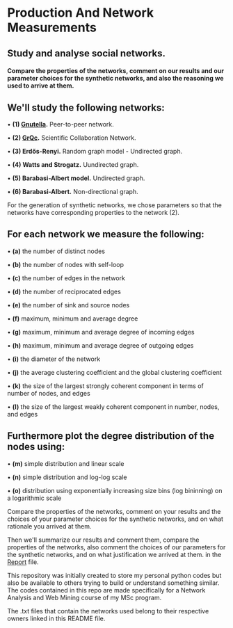 # Production And Network Measurements
## **Study and analyse social networks.**

#### Compare the properties of the networks, comment on our results and our parameter choices for the synthetic networks, and also the reasoning we used to arrive at them.

## We'll study the following networks:

  • **(1) [Gnutella](https://snap.stanford.edu/data/p2p-Gnutella05.html).** Peer-to-peer network.
  
  • **(2) [GrQc](https://snap.stanford.edu/data/ca-GrQc.html).** Scientific Collaboration Network.
  
  • **(3) Erdős-Renyi.** Random graph model - Undirected graph.
    
  • **(4) Watts and Strogatz.** Uundirected graph.
      
  • **(5) Barabasi-Albert model.** Undirected graph.
        
  • **(6) Barabasi-Albert.** Non-directional graph.

For the generation of synthetic networks, we chose parameters so that the networks have corresponding properties to the network (2).

## For each network we measure the following:

  • **(a)** the number of distinct nodes
  
  • **(b)** the number of nodes with self-loop
  
  • **(c)** the number of edges in the network
  
  • **(d)** the number of reciprocated edges
  
  • **(e)** the number of sink and source nodes
  
  • **(f)** maximum, minimum and average degree
  
  • **(g)** maximum, minimum and average degree of incoming edges
  
  • **(h)** maximum, minimum and average degree of outgoing edges
  
  • **(i)** the diameter of the network
  
  • **(j)** the average clustering coefficient and the global clustering coefficient
  
  • **(k)** the size of the largest strongly coherent component in terms of number of nodes, and edges
  
  • **(l)** the size of the largest weakly coherent component in number, nodes, and edges

## Furthermore plot the degree distribution of the nodes using:

  • **(m)** simple distribution and linear scale
  
  • **(n)** simple distribution and log-log scale
  
  • **(o)** distribution using exponentially increasing size bins (log bininning) on a logarithmic scale
 
Compare the properties of the networks, comment on your results and the choices of
your parameter choices for the synthetic networks, and on what rationale you arrived at them.


Then we'll summarize our results and comment them, compare the properties of the networks, also comment the choices of our parameters for the synthetic networks, and on what justification we arrived at them. in the [Report](https://github.com/christakakis/network_analysis/blob/main/productionAndNetworkMeasurements/Production%20and%20Network%20Measurements%20Report.pdf) file.

This repository was initially created to store my personal python codes but also be available to others trying to build or understand something similar.
The codes contained in this repo are made specifically for a Network Analysis and Web Mining course of my MSc program.

The .txt files that contain the networks used belong to their respective owners linked in this README file. 
